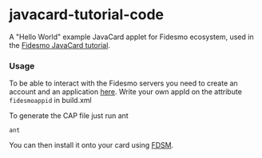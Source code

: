# javacard-tutorial-code

A "Hello World" example JavaCard applet for Fidesmo ecosystem, used in the [Fidesmo JavaCard tutorial](https://developer.fidesmo.com/tutorials/javacard).

### Usage

To be able to interact with the Fidesmo servers you need to create an account and an application [here](https://developer.fidesmo.com/).
Write your own appId on the attribute `fidesmoappid` in build.xml

To generate the CAP file just run ant

    ant

You can then install it onto your card using [FDSM](https://github.com/fidesmo/fdsm).

